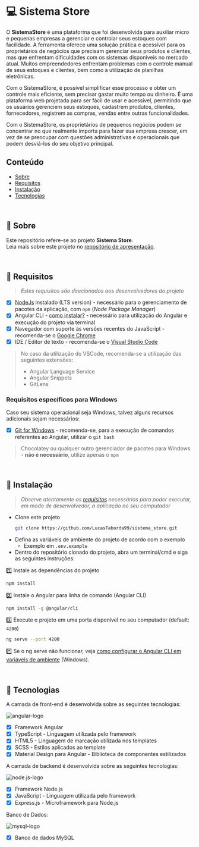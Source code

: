 # :computer: Sistema Store
O **SistemaStore** é uma plataforma que foi desenvolvida para auxiliar micro e pequenas empresas a gerenciar e controlar seus estoques com facilidade. A ferramenta oferece uma solução prática e acessível para os proprietários de negócios que precisam gerenciar seus produtos e clientes, mas que enfrentam dificuldades com os sistemas disponíveis no mercado atual. Muitos empreendedores enfrentam problemas com o controle manual de seus estoques e clientes, bem como a utilização de planilhas eletrônicas.

Com o SistemaStore, é possível simplificar esse processo e obter um controle mais eficiente, sem precisar gastar muito tempo ou dinheiro. É uma plataforma web projetada para ser fácil de usar e acessível, permitindo que os usuários gerenciem seus estoques, cadastrem produtos, clientes, fornecedores, registrem as compras, vendas entre outras funcionalidades.

Com o SistemaStore, os proprietários de pequenos negócios podem se concentrar no que realmente importa para fazer sua empresa crescer, em vez de se preocupar com questões administrativas e operacionais que podem desviá-los do seu objetivo principal.

## Conteúdo

* [Sobre](#about)
* [Requisitos](#requirements)
* [Instalação](#installation)
* [Tecnologias](#technologies)

<div id='about'> &nbsp;

## :pushpin: Sobre

Este repositório refere-se ao projeto **Sistema Store**. <br>
Leia mais sobre este projeto no [repositório de apresentação](https://github.com/LucasTaborda99/sistema_store).

<div id='requirements'> &nbsp;

## :pushpin: Requisitos

>*Estes requisitos são direcionados aos desenvolvedores do projeto*

- [x] [NodeJs](https://nodejs.org/en/) instalado (LTS version) - necessário para o gerenciamento de pacotes da aplicação, com `npm` (*Node Package Manager*)
- [x] Angular CLI - [como instalar?](#installation) - necessário para utilização do Angular e execução do projeto via terminal
- [x] Navegador com suporte às versões recentes do JavaScript - recomenda-se o [Google Chrome](https://www.google.com/intl/pt-BR/chrome/)
- [x] IDE / Editor de texto - recomenda-se o [Visual Studio Code](https://code.visualstudio.com/)
  
> No caso da utilização do VSCode, recomenda-se a utilização das seguintes extensões:
> * Angular Language Service
> * Angular Snippets
> * GitLens

### Requisitos específicos para Windows

Caso seu sistema operacional seja Windows, talvez alguns recursos adicionais sejam necessários:

- [x] [Git for Windows](https://git-scm.com/) - recomenda-se, para a execução de comandos referentes ao Angular, utilizar o `git bash`

> Chocolatey ou qualquer outro gerenciador de pacotes para Windows - **não é necessário**, utilize apenas o `npm`

<div id='installation'> &nbsp;

## :pushpin: Instalação

>*Observe atentamente os [requisitos](#requirements) necessários para poder executar, em modo de desenvolvedor, a aplicação no seu computador*

* Clone este projeto
  ```bash
  git clone https://github.com/LucasTaborda99/sistema_store.git
  ```
* Defina as variáveis de ambiente do projeto de acordo com o exemplo
  - Exemplo em `.env.example`
* Dentro do repositório clonado do projeto, abra um terminal/cmd e siga as seguintes instruções:

:one: Instale as dependências do projeto
```bash
npm install
```
:two: Instale o Angular para linha de comando (Angular CLI)
```bash
npm install -g @angular/cli
```
:three: Execute o projeto em uma porta disponível no seu computador (default: `4200`)
```bash
ng serve --port 4200
```
:asterisk: Se o ng serve não funcionar, veja [como configurar o Angular CLI em variáveis de ambiente](https://stackoverflow.com/questions/37991556/ng-is-not-recognized-as-an-internal-or-external-command) (Windows).

<div id='technologies'> &nbsp;

## :pushpin: Tecnologias

A camada de front-end é desenvolvida sobre as seguintes tecnologias:

![angular-logo](https://www.searchenginejournal.com/wp-content/uploads/2019/04/the-seo-guide-to-angular.png)

- [x] Framework Angular 
- [x] TypeScript - Linguagem utilizada pelo framework
- [x] HTML5 - Linguagem de marcação utilizada nos templates
- [x] SCSS - Estilos aplicados ao template
- [x] Material Design para Angular - Biblioteca de componentes estilizados

A camada de backend é desenvolvida sobre as seguintes tecnologias:

![node.js-logo](https://upload.wikimedia.org/wikipedia/commons/d/d9/Node.js_logo.svg)

- [x] Framework Node.js 
- [x] JavaScript - Linguagem utilizada pelo framework
- [x] Express.js - Microframework para Node.js

Banco de Dados:

![mysql-logo](https://d1.awsstatic.com/asset-repository/products/amazon-rds/1024px-MySQL.ff87215b43fd7292af172e2a5d9b844217262571.png)

- [x] Banco de dados MySQL



